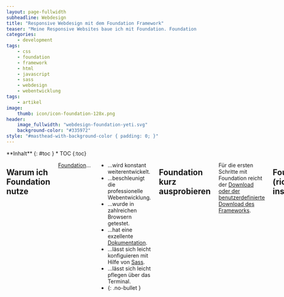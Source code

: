 ```yaml
---
layout: page-fullwidth
subheadline: Webdesign
title: "Responsive Webdesign mit dem Foundation Framework"
teaser: "Meine Responsive Websites baue ich mit Foundation. Foundation ist ein wunderbarer Werkzeugkasten, der aus HTML, CSS und Javascript-Funktionen besteht. Die Entwicklung von Responsive Webdesigns macht mit Foundation unglaublich Spaß und produziert professionelle Ergebnisse."
categories:
    - development
tags:
    - css
    - foundation
    - framework
    - html
    - javascript
    - sass
    - webdesign
    - webentwicklung
tags:
    - artikel
image:
    thumb: icon/icon-foundation-128x.png
header:
    image_fullwidth: "webdesign-foundation-yeti.svg"
    background-color: "#335972"
style: "#masthead-with-background-color { padding: 0; }"
---
```

<div class="row">
<div class="medium-5 medium-push-7 columns" markdown="1">
<div class="panel radius" markdown="1">
**Inhalt**
{: #toc }
*  TOC
{:toc}
</div>
</div><!-- /.medium-5.columns -->



<div class="medium-7 medium-pull-5 columns" markdown="1">

## Warum ich Foundation nutze

[Foundation][1]&#8230;

* &#8230;wird konstant weiterentwickelt.
* &#8230;beschleunigt die professionelle Webentwicklung.
* &#8230;wurde in zahlreichen Browsern getestet.
* &#8230;hat eine exzellente [Dokumentation][2].
* &#8230;lässt sich leicht konfiguieren mit Hilfe von [Sass][3].
* &#8230;lässt sich leicht pflegen über das Terminal.
* {: .no-bullet }

## Foundation kurz ausprobieren

Für die ersten Schritte mit Foundation reicht der [Download oder der benutzerdefinierte Download des Frameworks][4].

## Foundation (richtig) installieren

Foundation macht erst richtig Spaß, wenn man das [Terminal][5] (Mac) nutzt, um anschließend die CSS-Datei mittels [Sass][3] zusammenschrauben zu lassen. Um Foundation zu installieren, tippt man die folgenden Befehle rein. Je nachdem, wie der eigene Rechner konfiguriert ist, muss man erst die Installation über das eigene Passwort erlauben. Dafür ist der Befehl `sudo` notwendig.

Da Foundation seit Version 5 die Kompenenten und Bestandteile des Frameworks mit Hilfe von Bower organisiert, muss man zuerst Bower installieren. Zuvor muss man die folgende Software auf seinem Rechner installieren. Das ist zu Anfang zwar ein wenig Arbeit, die sich später aber definitiv auszahlt.

*   Git
*   Ruby 1.9+
*   NodeJS

### Bower installieren

`sudo npm install -g bower grunt-cli`

### Foundation Gem installieren

`gem install foundation`

## Neues Foundation-Projekt anlegen

Um ein neues Projekt anzulegen, öffnet man einfach im Terminal das Verzeichnis, in welchem ein neues Projekt initiiert werden soll. Dann tippt man in die Kommandozeile folgenden Befehl, der das Projekt aufsetzt:

`foundation new NEUES_PROJEKT`

## Foundation-Projekte aktualisieren

Dank der neuen Methode per Bower, aktualisiert man Foundation-Projekte einfach und unkompliziert, indem man mit `cd` in das Projekt-Verzeichnis wechselt und mit dem Foundation-Befehl das Projekt aktualisiert:

`cd MEIN_Projekt`  
`foundation update`

## Loslegen mit Foundation

Wurde das Projekt angelegt, öffnet man einfach seinen Editor und öffnet im Verzeichnis die `index.html`-Seite. Diese hilft bei den ersten Schritten. Für weitere Informationen für Kompenenten, Attribute und Styles schaut Ihr in das [Foundation Manual][2].

 [1]: http://foundation.zurb.com
 [2]: http://foundation.zurb.com/docs/index.html
 [3]: http://mo.phlow.de/sass-compass/
 [4]: http://foundation.zurb.com/develop/download.html
 [5]: {{ site.url }}/terminal/


</div><!-- /.medium-7.columns -->
</div><!-- /.row -->
